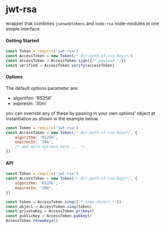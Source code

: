 # jwt-rsa
wrapper that combines <code>jsonwebtokens</code> and <code>node-rsa</code> node-modules in one simple interface.


#### Getting Started
```js
const Token = require('jwt-rsa')
const AccessToken = new Token(/* dir-path-of-rsa-keys*/)
const accessToken = AccessToken.sign({/* payload */})
const verified = AccessToken.verify(accessToken)
```

#### Options
The default options parameter are:
- algorithm: 'RS256'
- expiresIn: '30m'

you can override any of these by passing in your own options' object at instantiation as shown in the example below. 

```js
const Token = require('jwt-rsa')
const AccessToken = new Token(/* dir-path-of-rsa-keys*/, {
    algorithm: 'RS256', 
    expiresIn: '30m',
    /* add more options here ... */
})
```

#### API
```js
const Token = require('jwt-rsa')
const AccessToken = new Token(/* dir-path-of-rsa-keys*/, {
    algorithm: 'RS256', 
    expiresIn: '30m',
})

const token = AccessToken.sing({/* some-object */})
const object = AccessToken.sing(token)
const privateKey = AccessToken.prikey()
const publicKey = AccessToken.pubkey()
AccessToken.renewkeys()
```